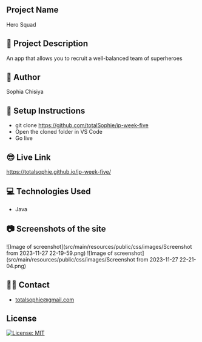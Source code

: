 ## Project Name

Hero Squad

## 🔭 Project Description

An app that allows you to recruit a well-balanced team of superheroes

## 👷 Author

Sophia Chisiya

## 🔨 Setup Instructions
- git clone https://github.com/totalSophie/ip-week-five
- Open the cloned folder in VS Code
- Go live

## 😎 Live Link
https://totalsophie.github.io/ip-week-five/

## 💻 Technologies Used
- Java

## 📷 Screenshots of the site
![Image of screenshot](src/main/resources/public/css/images/Screenshot from 2023-11-27 22-19-59.png)
![Image of screenshot](src/main/resources/public/css/images/Screenshot from 2023-11-27 22-21-04.png)

## 👨‍💻 Contact
- totalsophie@gmail.com

## License
[![License: MIT](https://img.shields.io/badge/License-MIT-yellow.svg)](https://opensource.org/licenses/MIT)